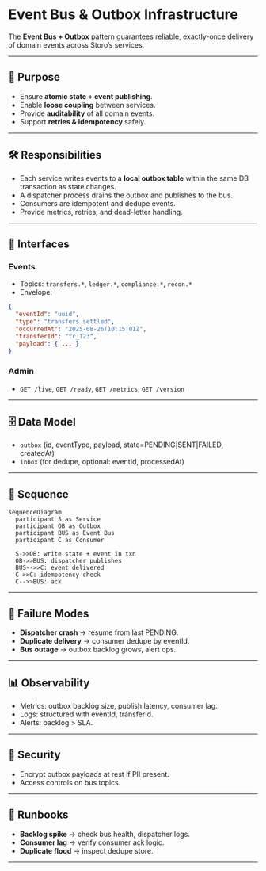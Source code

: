 # Event Bus & Outbox Infrastructure

The **Event Bus + Outbox** pattern guarantees reliable, exactly-once delivery of domain events across Storo’s services.

---

## 🎯 Purpose
- Ensure **atomic state + event publishing**.  
- Enable **loose coupling** between services.  
- Provide **auditability** of all domain events.  
- Support **retries & idempotency** safely.

---

## 🛠 Responsibilities
- Each service writes events to a **local outbox table** within the same DB transaction as state changes.  
- A dispatcher process drains the outbox and publishes to the bus.  
- Consumers are idempotent and dedupe events.  
- Provide metrics, retries, and dead-letter handling.

---

## 🔌 Interfaces

### Events
- Topics: `transfers.*`, `ledger.*`, `compliance.*`, `recon.*`  
- Envelope:  
```json
{
  "eventId": "uuid",
  "type": "transfers.settled",
  "occurredAt": "2025-08-26T10:15:01Z",
  "transferId": "tr_123",
  "payload": { ... }
}
```

### Admin
- `GET /live`, `GET /ready`, `GET /metrics`, `GET /version`

---

## 🗄 Data Model
- `outbox` (id, eventType, payload, state=PENDING|SENT|FAILED, createdAt)  
- `inbox` (for dedupe, optional: eventId, processedAt)  

---

## 📐 Sequence

```mermaid
sequenceDiagram
  participant S as Service
  participant OB as Outbox
  participant BUS as Event Bus
  participant C as Consumer

  S->>OB: write state + event in txn
  OB->>BUS: dispatcher publishes
  BUS-->>C: event delivered
  C->>C: idempotency check
  C-->>BUS: ack
```

---

## 🚨 Failure Modes
- **Dispatcher crash** → resume from last PENDING.  
- **Duplicate delivery** → consumer dedupe by eventId.  
- **Bus outage** → outbox backlog grows, alert ops.  

---

## 📊 Observability
- Metrics: outbox backlog size, publish latency, consumer lag.  
- Logs: structured with eventId, transferId.  
- Alerts: backlog > SLA.

---

## 🔐 Security
- Encrypt outbox payloads at rest if PII present.  
- Access controls on bus topics.  

---

## 🧭 Runbooks
- **Backlog spike** → check bus health, dispatcher logs.  
- **Consumer lag** → verify consumer ack logic.  
- **Duplicate flood** → inspect dedupe store.  

---
